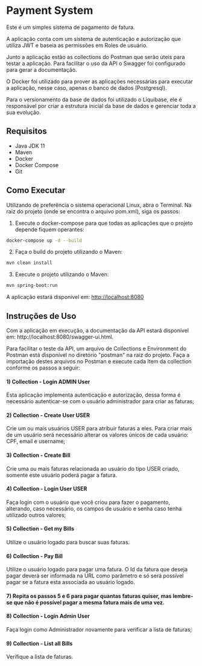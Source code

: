 # Payment System

Este é um simples sistema de pagamento de fatura. 

A aplicação conta com um sistema de autenticação e autorização que utiliza JWT e baseia as permissões em Roles de usuário. 

Junto a aplicação estão as collections do Postman que serão úteis para testar a aplicação. 
Para facilitar o uso da API o Swagger foi configurado para gerar a documentação.

O Docker foi utilizado para prover as aplicações necessárias para executar a aplicação, nesse caso, apenas o banco de dados (Postgresql).

Para o versionamento da base de dados foi utilizado o Liquibase, ele é responsável por criar a estrutura inicial da base de dados e gerenciar toda a sua evolução.

## Requisitos

* Java JDK 11
* Maven
* Docker
* Docker Compose
* Git

## Como Executar

Utilizando de preferência o sistema operacional Linux, abra o Terminal. 
Na raiz do projeto (onde se encontra o arquivo pom.xml), siga os passos:

1) Execute o docker-compose para que todas as aplicações que o projeto depende fiquem operantes:

```bash
docker-compose up -d --build
```

2) Faça o build do projeto utilizando o Maven:

```bash
mvn clean install
```

3) Execute o projeto utilizando o Maven:

```bash
mvn spring-boot:run
```

A aplicação estará disponível em: [http://localhost:8080](http://localhost:8080/)

## Instruções de Uso

Com a aplicação em execução, a documentação da API estará disponível em: http://localhost:8080/swagger-ui.html.

Para facilitar o teste da API, um arquivo de Collections e Environment do Postman está disponível no diretório "postman" na raiz do projeto. 
Faça a importação destes arquivos no Postman e execute cada Item da collection conforme os passos a seguir:

#### 1) Collection - Login ADMIN User
Esta aplicação implementa autenticação e autorização, dessa forma é necessário autenticar-se com o usuário administrador para criar as faturas;

#### 2) Collection - Create User USER
Crie um ou mais usuários USER para atribuir faturas a eles. Para criar mais de um usuário será necessário alterar os valores únicos de cada usuário: CPF, email e username;

#### 3) Collection - Create Bill
Crie uma ou mais faturas relacionada ao usuário do tipo USER criado, somente este usuário poderá pagar a fatura.

#### 4) Collection - Login User USER
Faça login com o usuário que você criou para fazer o pagamento, alterando, caso necessário, os campos de usuário e senha caso tenha utilizado outros valores;
   
#### 5) Collection - Get my Bills
Utilize o usuário logado para buscar suas faturas.

#### 6) Collection - Pay Bill
Utilize o usuário logado para pagar uma fatura. O Id da fatura que deseja pagar deverá ser informada na URL como parâmetro e só será possível pagar se a fatura esta associada ao usuário logado.
   
#### 7) Repita os passos 5 e 6 para pagar quantas faturas quiser, mas lembre-se que não é possível pagar a mesma fatura mais de uma vez.

#### 8) Collection - Login Admin User 
Faça login como Administrador novamente para verificar a lista de faturas;

#### 9) Collection - List all Bills
Verifique a lista de faturas.






